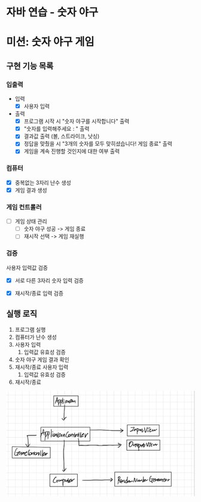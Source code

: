 # 자바 연습 - 숫자 야구

# 미션: 숫자 야구 게임

## 구현 기능 목록

### 입출력
- 입력
    - [X] 사용자 입력

- 출력
    - [X] 프로그램 시작 시 "숫자 야구를 시작합니다" 출력
    - [X] "숫자를 입력해주세요 : " 출력
    - [X] 결과값 출력 (볼, 스트라이크, 낫싱)
    - [X] 정답을 맞췄을 시 "3개의 숫자를 모두 맞히셨습니다! 게임 종료" 출력
    - [X] 게임을 계속 진행할 것인지에 대한 여부 출력

### 컴퓨터
- [X] 중복없는 3자리 난수 생성
- [X] 게임 결과 생성

### 게임 컨트롤러
- [ ] 게임 상태 관리
    - [ ] 숫자 야구 성공 -> 게임 종료
    - [ ] 재시작 선택 -> 게임 재실행

### 검증
사용자 입력값 검증
- [X] 서로 다른 3자리 숫자 입력 검증
- [X] 재시작/종료 입력 검증



## 실행 로직

1. 프로그램 실행
2. 컴퓨터가 난수 생성
3. 사용자 입력
    1. 입력값 유효성 검증
4. 숫자 야구 게임 결과 확인
5. 재시작/종료 사용자 입력
    1. 입력값 유효성 검증
6. 재시작/종료


![](design.jpeg)
